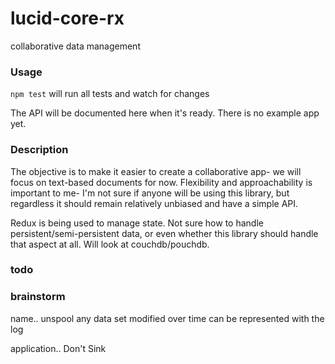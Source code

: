 # lucid-core-rx
collaborative data management

### Usage
`npm test` will run all tests and watch for changes

The API will be documented here when it's ready. There is no example app yet.

### Description
The objective is to make it easier to create a collaborative app- we will focus on text-based documents for now. Flexibility and approachability is important to me- I'm not sure if anyone will be using this library, but regardless it should remain relatively unbiased and have a simple API.

Redux is being used to manage state. Not sure how to handle persistent/semi-persistent data, or even whether this library should handle that aspect at all. Will look at couchdb/pouchdb.

### todo

### brainstorm
name.. unspool
any data set modified over time can be represented with the log

application.. Don't Sink
